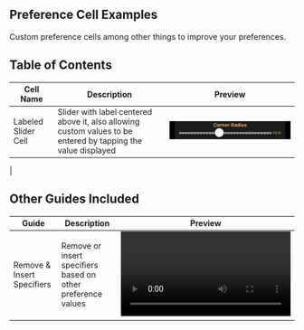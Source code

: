 ## Preference Cell Examples
Custom preference cells among other things to improve your preferences.

## Table of Contents
| Cell Name | Description | Preview |
| --------- | ----------- | ------- |
| Labeled Slider Cell | Slider with label centered above it, also allowing custom values to be entered by tapping the value displayed | ![Preview](Labeled%20Slider%20Cell/preview.png) |
|

## Other Guides Included
| Guide | Description | Preview |
| ----- | ----------- | ------- |
| Remove & Insert Specifiers | Remove or insert specifiers based on other preference values | ![Preview](Remove%20%26%20Insert%20Specifiers/preview.webm) |
